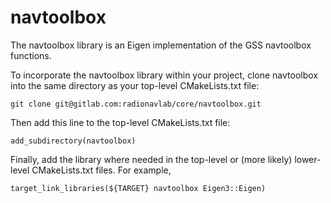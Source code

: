 # navtoolbox

The navtoolbox library is an Eigen implementation of the GSS navtoolbox functions. 

To incorporate the navtoolbox library within your project, clone navtoolbox
into the same directory as your top-level CMakeLists.txt file:
```
git clone git@gitlab.com:radionavlab/core/navtoolbox.git
```
Then add this line to the top-level CMakeLists.txt file:
```
add_subdirectory(navtoolbox)
```
Finally, add the library where needed in the top-level or (more likely)
lower-level CMakeLists.txt files.  For example,
```
target_link_libraries(${TARGET} navtoolbox Eigen3::Eigen)
```
